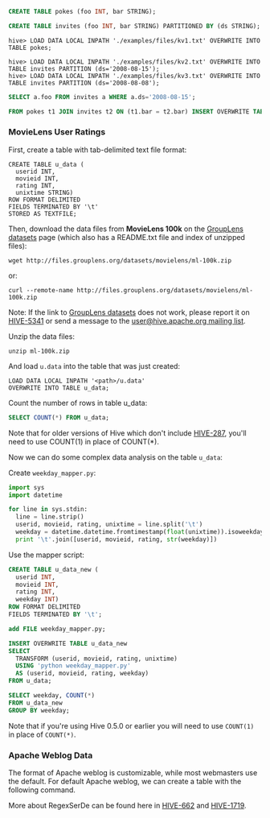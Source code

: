 



```sql
CREATE TABLE pokes (foo INT, bar STRING);
```



```sql
CREATE TABLE invites (foo INT, bar STRING) PARTITIONED BY (ds STRING);
```



```
hive> LOAD DATA LOCAL INPATH './examples/files/kv1.txt' OVERWRITE INTO TABLE pokes;

hive> LOAD DATA LOCAL INPATH './examples/files/kv2.txt' OVERWRITE INTO TABLE invites PARTITION (ds='2008-08-15');
hive> LOAD DATA LOCAL INPATH './examples/files/kv3.txt' OVERWRITE INTO TABLE invites PARTITION (ds='2008-08-08');
```



```sql
SELECT a.foo FROM invites a WHERE a.ds='2008-08-15';

FROM pokes t1 JOIN invites t2 ON (t1.bar = t2.bar) INSERT OVERWRITE TABLE events SELECT t1.bar, t1.foo, t2.foo;
```







### MovieLens User Ratings

First, create a table with tab-delimited text file format:

```
CREATE TABLE u_data (
  userid INT,
  movieid INT,
  rating INT,
  unixtime STRING)
ROW FORMAT DELIMITED
FIELDS TERMINATED BY '\t'
STORED AS TEXTFILE;
```

Then, download the data files from **MovieLens 100k** on the [GroupLens datasets](http://grouplens.org/datasets/movielens/) page (which also has a README.txt file and index of unzipped files):

```
wget http://files.grouplens.org/datasets/movielens/ml-100k.zip
```

or:

```
curl --remote-name http://files.grouplens.org/datasets/movielens/ml-100k.zip
```

Note:  If the link to [GroupLens datasets](http://grouplens.org/datasets/movielens/) does not work, please report it on [HIVE-5341](https://issues.apache.org/jira/browse/HIVE-5341) or send a message to the [user@hive.apache.org mailing list](http://hive.apache.org/mailing_lists.html).

Unzip the data files:

```shell
unzip ml-100k.zip
```

And load `u.data` into the table that was just created:

```
LOAD DATA LOCAL INPATH '<path>/u.data'
OVERWRITE INTO TABLE u_data;
```

Count the number of rows in table u_data:

```sql
SELECT COUNT(*) FROM u_data;
```

Note that for older versions of Hive which don't include [HIVE-287](https://issues.apache.org/jira/browse/HIVE-287), you'll need to use COUNT(1) in place of COUNT(*).

Now we can do some complex data analysis on the table `u_data`:

Create `weekday_mapper.py`:

```python
import sys
import datetime

for line in sys.stdin:
  line = line.strip()
  userid, movieid, rating, unixtime = line.split('\t')
  weekday = datetime.datetime.fromtimestamp(float(unixtime)).isoweekday()
  print '\t'.join([userid, movieid, rating, str(weekday)])
```

Use the mapper script:

```sql
CREATE TABLE u_data_new (
  userid INT,
  movieid INT,
  rating INT,
  weekday INT)
ROW FORMAT DELIMITED
FIELDS TERMINATED BY '\t';

add FILE weekday_mapper.py;

INSERT OVERWRITE TABLE u_data_new
SELECT
  TRANSFORM (userid, movieid, rating, unixtime)
  USING 'python weekday_mapper.py'
  AS (userid, movieid, rating, weekday)
FROM u_data;

SELECT weekday, COUNT(*)
FROM u_data_new
GROUP BY weekday;
```

Note that if you're using Hive 0.5.0 or earlier you will need to use `COUNT(1)` in place of `COUNT(*)`.

### Apache Weblog Data

The format of Apache weblog is customizable, while most webmasters use the default.
For default Apache weblog, we can create a table with the following command.

More about RegexSerDe can be found here in [HIVE-662](https://issues.apache.org/jira/browse/HIVE-662) and [HIVE-1719](https://issues.apache.org/jira/browse/HIVE-1719).
